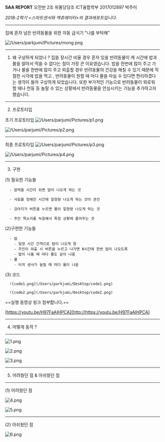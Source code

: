 **SAA REPORT**
오전반 2조 위풍당당조
ICT융합학부 2017012897 박주미


*2018-2학기 <스마트센서와 액츄에이터>의 결과레포트입니다.*

***

집에 혼자 남은 반려동물을 위한 자동 급식기
"나를 부탁해"

![/Users/parkjumi/Pictures/mong.png](file:///Users/parkjumi/Pictures/mong.png)

* * *


1. 왜 구상하게 되었나 ? 
집을 장시간 비울 경우 혼자 있을 반려동물이 제 시간에 밥과 물을 알아서 먹을 수 없다는 점이 가장 큰 이유였습니다. 밥을 한번에 많이 주고 가거나 물을 한번에 많이 주고 외출할 경우 반려동물의 건강을 해칠 수 있기 때문에 적절한 시각에 밥을 먹고 , 반려동물이 원할 때 마다 물을 마실 수 있다면 편리하겠다는 생각이 들어 구상하게 되었습니다. 또한 부가적인 기능으로 반려동물이 외로워 할 때나 천둥 등 놀랄 수 있는 상황에서 반려동물을 안심시키는 기능을 추가하고자 했습니다. 

* * *

2. 프로토타입

초기 프로토타입 
![/Users/parjumi/Pictures/p1.png](file:///Users/parkjumi/Pictures/p1.png)

![/Users/parjumi/Pictures/p2.png](file:///Users/parkjumi/Pictures/p2.png)
___

최종 프로토타입
![/Users/parjumi/Pictures/p3.png](file:///Users/parkjumi/Pictures/p3.png)


![/Users/parjumi/Pictures/p4.png](file:///Users/parkjumi/Pictures/p4.png)


* * *

3. 구현
  
  (1) 필요한 기능들
  
      - 밥먹을 시간이 되면 밥이 나오게 하는 것

      - 사료를 정해진 시간에 일정량 나오게 하는 것이 관건

      - 강아지가 버튼을 누르면 물이 일정량 나오게 하는 것

      - 주인 목소리를 녹음해서 특정 상황에 틀어주는 것

  (2)구현한 기능들

      - 밥   
        - 일정 시간 간격으로 밥이 나오게 함
        - 주인이 외출 시 버튼을 누르고 나가면 N시간에 한번 밥이 나오도록
        - 밥이 나올 때 마다 물도 같이 나옴
      - 물 
        - 터치 센서가 눌릴 때 마다 물이 나옴


  (3) 코드 

      ![code1.png](/Users/parkjumi/Desktop/code1.png)

      ![code2.png](/Users/parkjumi/Desktop/code2.png)
      

==실행 동영상 링크 첨부합니다.==

[https://youtu.be/H97FaAIHPCA](http://https://youtu.be/H97FaAIHPCA)


***


4. 어떻게 동작 ?
___
![1.png](/Users/parkjumi/Desktop/1.png)


![2.png](/Users/parkjumi/Desktop/2.png)



![3.png](/Users/parkjumi/Desktop/3.png)

***

5. 어려웠던 점 & 아쉬웠던 점
___
  (1) 어려웠던 점

![4.png](/Users/parkjumi/Desktop/4.png)


![5.png](/Users/parkjumi/Desktop/5.png)
___
  (2) 아쉬웠던 점


![6.png](/Users/parkjumi/Desktop/6.png)
